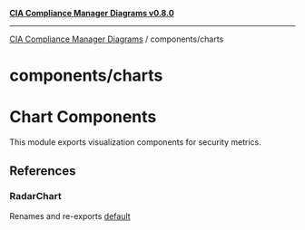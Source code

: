 [**CIA Compliance Manager Diagrams v0.8.0**](../../README.md)

***

[CIA Compliance Manager Diagrams](../../modules.md) / components/charts

# components/charts

# Chart Components

This module exports visualization components for security metrics.

## References

### RadarChart

Renames and re-exports [default](RadarChart/functions/default.md)
